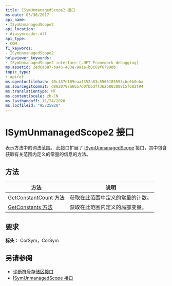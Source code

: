 ```yaml
---
title: ISymUnmanagedScope2 接口
ms.date: 03/30/2017
api_name:
- ISymUnmanagedScope2
api_location:
- diasymreader.dll
api_type:
- COM
f1_keywords:
- ISymUnmanagedScope2
helpviewer_keywords:
- ISymUnmanagedScope2 interface [.NET Framework debugging]
ms.assetid: 2ed6a387-ba45-483e-9a1e-b0c69f67998b
topic_type:
- apiref
ms.openlocfilehash: 40c437e109eaa4352a83c5566185593cbc6b0eba
ms.sourcegitcommit: d8020797a6657d0fbbdff362b80300815f682f94
ms.translationtype: MT
ms.contentlocale: zh-CN
ms.lasthandoff: 11/24/2020
ms.locfileid: "95725828"
---
```

# <a name="isymunmanagedscope2-interface"></a>ISymUnmanagedScope2 接口

表示方法中的词法范围。 此接口扩展了 [ISymUnmanagedScope](isymunmanagedscope-interface.md) 接口，其中包含获取有关范围内定义的常量的信息的方法。  
  
## <a name="methods"></a>方法  
  
|方法|说明|  
|------------|-----------------|  
|[GetConstantCount 方法](isymunmanagedscope2-getconstantcount-method.md)|获取在此范围中定义的常量的计数。|  
|[GetConstants 方法](isymunmanagedscope2-getconstants-method.md)|获取在此范围内定义的局部变量。|  
  
## <a name="requirements"></a>要求  

 **标头：** CorSym，CorSym  
  
## <a name="see-also"></a>另请参阅

- [诊断符号存储区接口](diagnostics-symbol-store-interfaces.md)
- [ISymUnmanagedScope 接口](isymunmanagedscope-interface.md)
